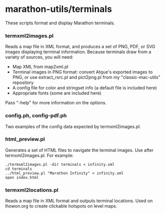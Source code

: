 marathon-utils/terminals
========================

These scripts format and display Marathon terminals.

### termxml2images.pl

Reads a map file in XML format, and produces a set of PNG, PDF, or SVG images displaying terminal information. Because terminals draw from a variety of sources, you will need:

* Map XML from map2xml.pl
* Terminal images in PNG format: convert Atque's exported images to PNG, or use extract_rsrc.pl and pict2png.pl from my "classic-mac-utils" repository
* A config file for color and stringset info (a default file is included here)
* Appropriate fonts (some are included here)

Pass "-help" for more information on the options.

### config.ph, config-pdf.ph

Two examples of the config data expected by termxml2images.pl.

### html_preview.pl

Generates a set of HTML files to navigate the terminal images. Use after termxml2images.pl. For example:

    ./termxml2images.pl -dir terminals < infinity.xml
    cd terminals
    ../html_preview.pl "Marathon Infinity" < infinity.xml
    open index.html

### termxml2locations.pl

Reads a map file in XML format and outputs terminal locations. Used on lhowon.org to create clickable hotspots on level maps.
